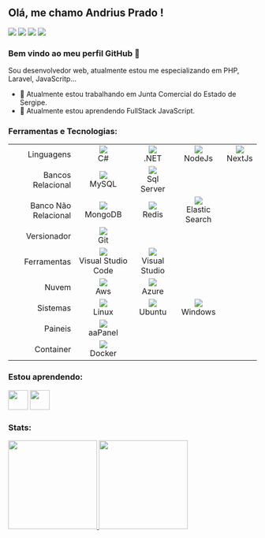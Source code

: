 ## Olá, me chamo Andrius Prado ! 
<div>
<a href="https://www.andriusprado.dev.br/" target="_blank"><img src="https://img.shields.io/badge/Meu.Site-4d69d3?style=for-the-badge&logo=appveyor&logoColor=white" target="_blank"></a>
<a href="https://instagram.com/andriusprado" target="_blank"><img src="https://img.shields.io/badge/-Instagram-%23E4405F?style=for-the-badge&logo=instagram&logoColor=white" target="_blank"></a>
<a href = "mailto:andriusprado@yahoo.com.br"><img src="https://img.shields.io/badge/Yahoo-D14836?style=for-the-badge&logo=yahoo&logoColor=white" target="_blank"></a>
<a href="https://www.linkedin.com/in/andriusprado" target="_blank"><img src="https://img.shields.io/badge/-LinkedIn-%230077B5?style=for-the-badge&logo=linkedin&logoColor=white" target="_blank"></a>   
</div>

### Bem vindo ao meu perfil GitHub 👋

Sou desenvolvedor web, atualmente estou me especializando em PHP, Laravel, JavaScritp...

- 🔭 Atualmente estou trabalhando em Junta Comercial do Estado de Sergipe.
- 🌱 Atualmente estou aprendendo FullStack JavaScript.


### Ferramentas e Tecnologias:


||||||
| ----: | :----: | :----: | :----: | :----: |
| Linguagens   | <img src="imagens/csharp.png" /><br> C#  |  <img  src="imagens/dot-net.png" /><br> .NET| <img src="imagens/nodejs.png"  /><br> NodeJs   | <img src="imagens/next.png" /> <br> NextJs  |
| Bancos Relacional   | <img src="imagens/mysql.png" /> <br> MySQL  | <img src="imagens/sql.png" /> <br> Sql Server  |   |   |
| Banco Não Relacional  | <img src="imagens/mongodb.png" /><br> MongoDB  |  <img src="imagens/redis.png" /> <br> Redis | <img src="imagens/elasticsearch.png" /> <br> Elastic Search  |   |
| Versionador  | <img src="imagens/git.png" /> <br> Git  |   |   |   |
| Ferramentas  | <img src="imagens/visual-studio-code.png" /> <br> Visual Studio Code  | <img src="imagens/visualstudio.png"  /> <br> Visual Studio  |   |   |
| Nuvem  | <img src="imagens/aws.png" /><br> Aws  | <img src="imagens/azure.png" /> <br> Azure  |   |   |
| Sistemas  | <img src="imagens/linux.png" /><br> Linux  | <img src="imagens/ubuntu.png" /><br> Ubuntu  | <img src="imagens/microsoft-windows.png" /> <br> Windows  |   |
| Paineis  | <img src="imagens/aaPanel.png" /><br> aaPanel   |   |   |   |
| Container  | <img src="imagens/docker.png" /><br> Docker  |   |   |   |
   
   

### Estou aprendendo:

<img src="https://cdn.jsdelivr.net/gh/devicons/devicon/icons/java/java-original.svg" width="40" height="40"/> <img src="https://cdn.jsdelivr.net/gh/devicons/devicon/icons/linux/linux-original.svg" width="40" height="40"/>



### Stats:
<div>
<a href="https://github.com/apsprado">
<img height="180em" src="https://github-readme-stats.vercel.app/api/top-langs/?username=apsprado&layout=compact&langs_count=7&theme=dracula"/>
<img height="180em" src="https://github-readme-stats.vercel.app/api?username=apsprado&show_icons=true&theme=dracula&include_all_commits=true&count_private=true"/>
</div>

<!---
apsprado/apsprado is a ✨ special ✨ repository because its `README.md` (this file) appears on your GitHub profile.
You can click the Preview link to take a look at your changes.
--->
